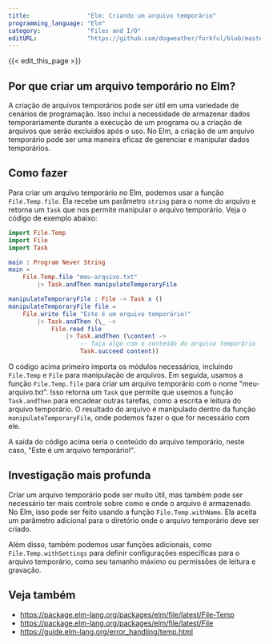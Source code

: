 ```yaml
---
title:                "Elm: Criando um arquivo temporário"
programming_language: "Elm"
category:             "Files and I/O"
editURL:              "https://github.com/dogweather/forkful/blob/master/content/pt/elm/creating-a-temporary-file.md"
---
```


{{< edit_this_page >}}

## Por que criar um arquivo temporário no Elm?

A criação de arquivos temporários pode ser útil em uma variedade de cenários de programação. Isso inclui a necessidade de armazenar dados temporariamente durante a execução de um programa ou a criação de arquivos que serão excluídos após o uso. No Elm, a criação de um arquivo temporário pode ser uma maneira eficaz de gerenciar e manipular dados temporários.

## Como fazer

Para criar um arquivo temporário no Elm, podemos usar a função `File.Temp.file`. Ela recebe um parâmetro `string` para o nome do arquivo e retorna um `Task` que nos permite manipular o arquivo temporário. Veja o código de exemplo abaixo:

```Elm
import File.Temp
import File
import Task

main : Program Never String
main = 
    File.Temp.file "meu-arquivo.txt" 
        |> Task.andThen manipulateTemporaryFile

manipulateTemporaryFile : File -> Task x ()
manipulateTemporaryFile file = 
    File.write file "Este é um arquivo temporário!"
        |> Task.andThen (\_ -> 
            File.read file
                |> Task.andThen (\content ->
                    -- faça algo com o conteúdo do arquivo temporário
                    Task.succeed content))

```

O código acima primeiro importa os módulos necessários, incluindo `File.Temp` e `File` para manipulação de arquivos. Em seguida, usamos a função `File.Temp.file` para criar um arquivo temporário com o nome "meu-arquivo.txt". Isso retorna um `Task` que permite que usemos a função `Task.andThen` para encadear outras tarefas, como a escrita e leitura do arquivo temporário. O resultado do arquivo é manipulado dentro da função `manipulateTemporaryFile`, onde podemos fazer o que for necessário com ele.

A saída do código acima seria o conteúdo do arquivo temporário, neste caso, "Este é um arquivo temporário!".

## Investigação mais profunda

Criar um arquivo temporário pode ser muito útil, mas também pode ser necessário ter mais controle sobre como e onde o arquivo é armazenado. No Elm, isso pode ser feito usando a função `File.Temp.withName`. Ela aceita um parâmetro adicional para o diretório onde o arquivo temporário deve ser criado.

Além disso, também podemos usar funções adicionais, como `File.Temp.withSettings` para definir configurações específicas para o arquivo temporário, como seu tamanho máximo ou permissões de leitura e gravação.

## Veja também

- https://package.elm-lang.org/packages/elm/file/latest/File-Temp
- https://package.elm-lang.org/packages/elm/file/latest/File
- https://guide.elm-lang.org/error_handling/temp.html